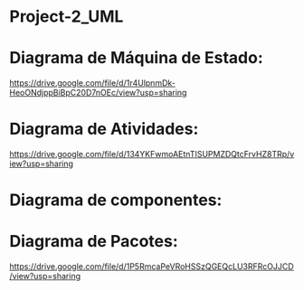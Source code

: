 # Project-2_UML

# Diagrama de Máquina de Estado:

https://drive.google.com/file/d/1r4UlpnmDk-HeoONdjppBiBpC20D7nOEc/view?usp=sharing 

# Diagrama de Atividades:

https://drive.google.com/file/d/134YKFwmoAEtnTISUPMZDQtcFrvHZ8TRp/view?usp=sharing 

# Diagrama de componentes:


# Diagrama de Pacotes:

https://drive.google.com/file/d/1P5RmcaPeVRoHSSzQGEQcLU3RFRcOJJCD/view?usp=sharing 

